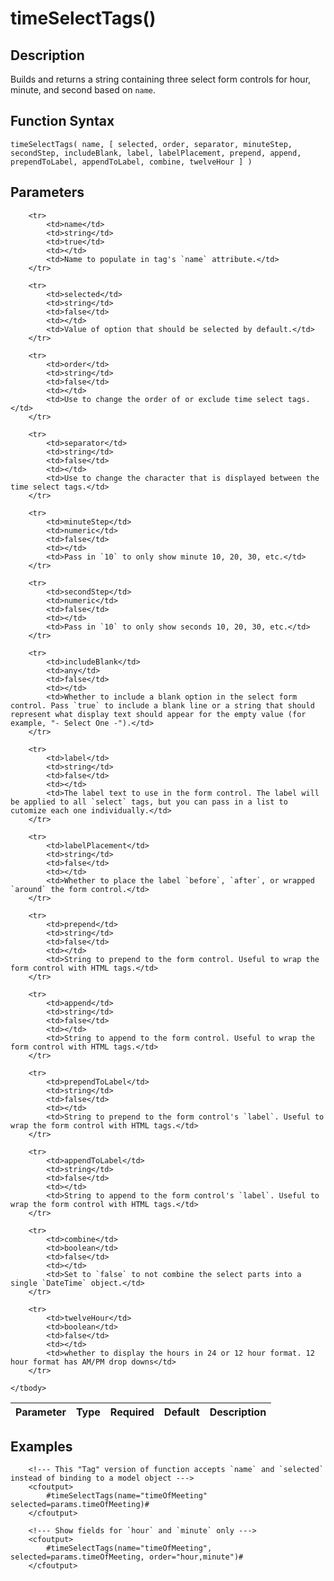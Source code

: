 # timeSelectTags()

## Description
Builds and returns a string containing three select form controls for hour, minute, and second based on `name`.

## Function Syntax
	timeSelectTags( name, [ selected, order, separator, minuteStep, secondStep, includeBlank, label, labelPlacement, prepend, append, prependToLabel, appendToLabel, combine, twelveHour ] )


## Parameters
<table>
	<thead>
		<tr>
			<th>Parameter</th>
			<th>Type</th>
			<th>Required</th>
			<th>Default</th>
			<th>Description</th>
		</tr>
	</thead>
	<tbody>
		
		<tr>
			<td>name</td>
			<td>string</td>
			<td>true</td>
			<td></td>
			<td>Name to populate in tag's `name` attribute.</td>
		</tr>
		
		<tr>
			<td>selected</td>
			<td>string</td>
			<td>false</td>
			<td></td>
			<td>Value of option that should be selected by default.</td>
		</tr>
		
		<tr>
			<td>order</td>
			<td>string</td>
			<td>false</td>
			<td></td>
			<td>Use to change the order of or exclude time select tags.</td>
		</tr>
		
		<tr>
			<td>separator</td>
			<td>string</td>
			<td>false</td>
			<td></td>
			<td>Use to change the character that is displayed between the time select tags.</td>
		</tr>
		
		<tr>
			<td>minuteStep</td>
			<td>numeric</td>
			<td>false</td>
			<td></td>
			<td>Pass in `10` to only show minute 10, 20, 30, etc.</td>
		</tr>
		
		<tr>
			<td>secondStep</td>
			<td>numeric</td>
			<td>false</td>
			<td></td>
			<td>Pass in `10` to only show seconds 10, 20, 30, etc.</td>
		</tr>
		
		<tr>
			<td>includeBlank</td>
			<td>any</td>
			<td>false</td>
			<td></td>
			<td>Whether to include a blank option in the select form control. Pass `true` to include a blank line or a string that should represent what display text should appear for the empty value (for example, "- Select One -").</td>
		</tr>
		
		<tr>
			<td>label</td>
			<td>string</td>
			<td>false</td>
			<td></td>
			<td>The label text to use in the form control. The label will be applied to all `select` tags, but you can pass in a list to cutomize each one individually.</td>
		</tr>
		
		<tr>
			<td>labelPlacement</td>
			<td>string</td>
			<td>false</td>
			<td></td>
			<td>Whether to place the label `before`, `after`, or wrapped `around` the form control.</td>
		</tr>
		
		<tr>
			<td>prepend</td>
			<td>string</td>
			<td>false</td>
			<td></td>
			<td>String to prepend to the form control. Useful to wrap the form control with HTML tags.</td>
		</tr>
		
		<tr>
			<td>append</td>
			<td>string</td>
			<td>false</td>
			<td></td>
			<td>String to append to the form control. Useful to wrap the form control with HTML tags.</td>
		</tr>
		
		<tr>
			<td>prependToLabel</td>
			<td>string</td>
			<td>false</td>
			<td></td>
			<td>String to prepend to the form control's `label`. Useful to wrap the form control with HTML tags.</td>
		</tr>
		
		<tr>
			<td>appendToLabel</td>
			<td>string</td>
			<td>false</td>
			<td></td>
			<td>String to append to the form control's `label`. Useful to wrap the form control with HTML tags.</td>
		</tr>
		
		<tr>
			<td>combine</td>
			<td>boolean</td>
			<td>false</td>
			<td></td>
			<td>Set to `false` to not combine the select parts into a single `DateTime` object.</td>
		</tr>
		
		<tr>
			<td>twelveHour</td>
			<td>boolean</td>
			<td>false</td>
			<td></td>
			<td>whether to display the hours in 24 or 12 hour format. 12 hour format has AM/PM drop downs</td>
		</tr>
		
	</tbody>
</table>


## Examples
	
		<!--- This "Tag" version of function accepts `name` and `selected` instead of binding to a model object --->
		<cfoutput>
		    #timeSelectTags(name="timeOfMeeting" selected=params.timeOfMeeting)#
		</cfoutput>
		
		<!--- Show fields for `hour` and `minute` only --->
		<cfoutput>
			#timeSelectTags(name="timeOfMeeting", selected=params.timeOfMeeting, order="hour,minute")#
		</cfoutput>
